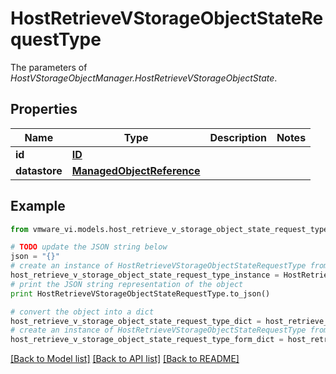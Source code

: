 # HostRetrieveVStorageObjectStateRequestType

The parameters of *HostVStorageObjectManager.HostRetrieveVStorageObjectState*. 

## Properties
Name | Type | Description | Notes
------------ | ------------- | ------------- | -------------
**id** | [**ID**](ID.md) |  | 
**datastore** | [**ManagedObjectReference**](ManagedObjectReference.md) |  | 

## Example

```python
from vmware_vi.models.host_retrieve_v_storage_object_state_request_type import HostRetrieveVStorageObjectStateRequestType

# TODO update the JSON string below
json = "{}"
# create an instance of HostRetrieveVStorageObjectStateRequestType from a JSON string
host_retrieve_v_storage_object_state_request_type_instance = HostRetrieveVStorageObjectStateRequestType.from_json(json)
# print the JSON string representation of the object
print HostRetrieveVStorageObjectStateRequestType.to_json()

# convert the object into a dict
host_retrieve_v_storage_object_state_request_type_dict = host_retrieve_v_storage_object_state_request_type_instance.to_dict()
# create an instance of HostRetrieveVStorageObjectStateRequestType from a dict
host_retrieve_v_storage_object_state_request_type_form_dict = host_retrieve_v_storage_object_state_request_type.from_dict(host_retrieve_v_storage_object_state_request_type_dict)
```
[[Back to Model list]](../README.md#documentation-for-models) [[Back to API list]](../README.md#documentation-for-api-endpoints) [[Back to README]](../README.md)


